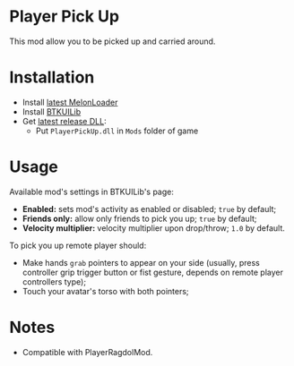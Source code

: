# Player Pick Up
This mod allow you to be picked up and carried around.

# Installation
* Install [latest MelonLoader](https://github.com/LavaGang/MelonLoader)
* Install [BTKUILib](https://github.com/BTK-Development/BTKUILib)
* Get [latest release DLL](../../../releases/latest):
  * Put `PlayerPickUp.dll` in `Mods` folder of game
  
# Usage
Available mod's settings in BTKUILib's page:
* **Enabled:** sets mod's activity as enabled or disabled; `true` by default;
* **Friends only:** allow only friends to pick you up; `true` by default;
* **Velocity multiplier:** velocity multiplier upon drop/throw; `1.0` by default.

To pick you up remote player should:
* Make hands `grab` pointers to appear on your side (usually, press controller grip trigger button or fist gesture, depends on remote player controllers type);
* Touch your avatar's torso with both pointers;

# Notes
* Compatible with PlayerRagdolMod.
